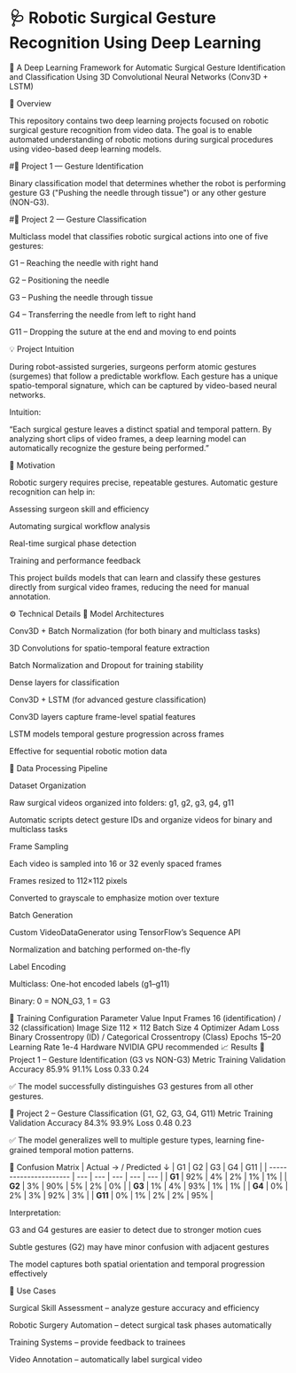 # 🩺 Robotic Surgical Gesture Recognition Using Deep Learning

🚀 A Deep Learning Framework for Automatic Surgical Gesture Identification and Classification Using 3D Convolutional Neural Networks (Conv3D + LSTM)

📘 Overview

This repository contains two deep learning projects focused on robotic surgical gesture recognition from video data.
The goal is to enable automated understanding of robotic motions during surgical procedures using video-based deep learning models.

#🔹 Project 1 — Gesture Identification

Binary classification model that determines whether the robot is performing gesture G3 ("Pushing the needle through tissue") or any other gesture (NON-G3).

#🔹 Project 2 — Gesture Classification

Multiclass model that classifies robotic surgical actions into one of five gestures:

G1 – Reaching the needle with right hand

G2 – Positioning the needle

G3 – Pushing the needle through tissue

G4 – Transferring the needle from left to right hand

G11 – Dropping the suture at the end and moving to end points

💡 Project Intuition

During robot-assisted surgeries, surgeons perform atomic gestures (surgemes) that follow a predictable workflow.
Each gesture has a unique spatio-temporal signature, which can be captured by video-based neural networks.

Intuition:

“Each surgical gesture leaves a distinct spatial and temporal pattern. By analyzing short clips of video frames, a deep learning model can automatically recognize the gesture being performed.”

🧠 Motivation

Robotic surgery requires precise, repeatable gestures. Automatic gesture recognition can help in:

Assessing surgeon skill and efficiency

Automating surgical workflow analysis

Real-time surgical phase detection

Training and performance feedback

This project builds models that can learn and classify these gestures directly from surgical video frames, reducing the need for manual annotation.

⚙️ Technical Details
🧱 Model Architectures

Conv3D + Batch Normalization (for both binary and multiclass tasks)

3D Convolutions for spatio-temporal feature extraction

Batch Normalization and Dropout for training stability

Dense layers for classification

Conv3D + LSTM (for advanced gesture classification)

Conv3D layers capture frame-level spatial features

LSTM models temporal gesture progression across frames

Effective for sequential robotic motion data

🧮 Data Processing Pipeline

Dataset Organization

Raw surgical videos organized into folders: g1, g2, g3, g4, g11

Automatic scripts detect gesture IDs and organize videos for binary and multiclass tasks

Frame Sampling

Each video is sampled into 16 or 32 evenly spaced frames

Frames resized to 112×112 pixels

Converted to grayscale to emphasize motion over texture

Batch Generation

Custom VideoDataGenerator using TensorFlow’s Sequence API

Normalization and batching performed on-the-fly

Label Encoding

Multiclass: One-hot encoded labels (g1–g11)

Binary: 0 = NON_G3, 1 = G3

🧪 Training Configuration
Parameter	Value
Input Frames	16 (identification) / 32 (classification)
Image Size	112 × 112
Batch Size	4
Optimizer	Adam
Loss	Binary Crossentropy (ID) / Categorical Crossentropy (Class)
Epochs	15–20
Learning Rate	1e-4
Hardware	NVIDIA GPU recommended
📈 Results
🔹 Project 1 – Gesture Identification (G3 vs NON-G3)
Metric	Training	Validation
Accuracy	85.9%	91.1%
Loss	0.33	0.24

✅ The model successfully distinguishes G3 gestures from all other gestures.

🔹 Project 2 – Gesture Classification (G1, G2, G3, G4, G11)
Metric	Training	Validation
Accuracy	84.3%	93.9%
Loss	0.48	0.23

✅ The model generalizes well to multiple gesture types, learning fine-grained temporal motion patterns.

🔹 Confusion Matrix
| Actual → / Predicted ↓ | G1  | G2  | G3  | G4  | G11 |
| ---------------------- | --- | --- | --- | --- | --- |
| **G1**                 | 92% | 4%  | 2%  | 1%  | 1%  |
| **G2**                 | 3%  | 90% | 5%  | 2%  | 0%  |
| **G3**                 | 1%  | 4%  | 93% | 1%  | 1%  |
| **G4**                 | 0%  | 2%  | 3%  | 92% | 3%  |
| **G11**                | 0%  | 1%  | 2%  | 2%  | 95% |

Interpretation:

G3 and G4 gestures are easier to detect due to stronger motion cues

Subtle gestures (G2) may have minor confusion with adjacent gestures

The model captures both spatial orientation and temporal progression effectively

🧩 Use Cases

Surgical Skill Assessment – analyze gesture accuracy and efficiency

Robotic Surgery Automation – detect surgical task phases automatically

Training Systems – provide feedback to trainees

Video Annotation – automatically label surgical video
